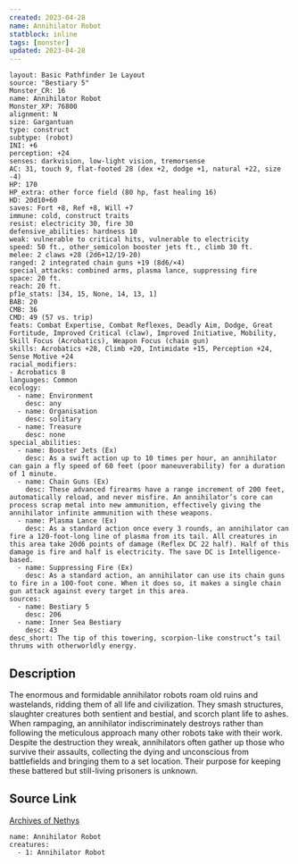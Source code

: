 ```yaml
---
created: 2023-04-28
name: Annihilator Robot
statblock: inline
tags: [monster]
updated: 2023-04-28
---
```

```statblock
layout: Basic Pathfinder 1e Layout
source: "Bestiary 5"
Monster_CR: 16
name: Annihilator Robot
Monster_XP: 76800
alignment: N
size: Gargantuan
type: construct
subtype: (robot)
INI: +6
perception: +24
senses: darkvision, low-light vision, tremorsense
AC: 31, touch 9, flat-footed 28 (dex +2, dodge +1, natural +22, size -4)
HP: 170
HP_extra: other force field (80 hp, fast healing 16)
HD: 20d10+60
saves: Fort +8, Ref +8, Will +7
immune: cold, construct traits
resist: electricity 30, fire 30
defensive_abilities: hardness 10
weak: vulnerable to critical hits, vulnerable to electricity
speed: 50 ft., other_semicolon booster jets ft., climb 30 ft.
melee: 2 claws +28 (2d6+12/19-20)
ranged: 2 integrated chain guns +19 (8d6/×4)
special_attacks: combined arms, plasma lance, suppressing fire
space: 20 ft.
reach: 20 ft.
pf1e_stats: [34, 15, None, 14, 13, 1]
BAB: 20
CMB: 36
CMD: 49 (57 vs. trip)
feats: Combat Expertise, Combat Reflexes, Deadly Aim, Dodge, Great Fortitude, Improved Critical (claw), Improved Initiative, Mobility, Skill Focus (Acrobatics), Weapon Focus (chain gun)
skills: Acrobatics +28, Climb +20, Intimidate +15, Perception +24, Sense Motive +24
racial_modifiers:
- Acrobatics 8
languages: Common
ecology:
  - name: Environment
    desc: any
  - name: Organisation
    desc: solitary
  - name: Treasure
    desc: none
special_abilities:
  - name: Booster Jets (Ex)
    desc: As a swift action up to 10 times per hour, an annihilator can gain a fly speed of 60 feet (poor maneuverability) for a duration of 1 minute.
  - name: Chain Guns (Ex)
    desc: These advanced firearms have a range increment of 200 feet, automatically reload, and never misfire. An annihilator’s core can process scrap metal into new ammunition, effectively giving the annihilator infinite ammunition with these weapons.
  - name: Plasma Lance (Ex)
    desc: As a standard action once every 3 rounds, an annihilator can fire a 120-foot-long line of plasma from its tail. All creatures in this area take 20d6 points of damage (Reflex DC 22 half). Half of this damage is fire and half is electricity. The save DC is Intelligence-based.
  - name: Suppressing Fire (Ex)
    desc: As a standard action, an annihilator can use its chain guns to fire in a 100-foot cone. When it does so, it makes a single chain gun attack against every target in this area.
sources:
  - name: Bestiary 5
    desc: 206
  - name: Inner Sea Bestiary
    desc: 43
desc_short: The tip of this towering, scorpion-like construct’s tail thrums with otherworldly energy.
```
## Description
The enormous and formidable annihilator robots roam old ruins and wastelands, ridding them of all life and civilization. They smash structures, slaughter creatures both sentient and bestial, and scorch plant life to ashes. When rampaging, an annihilator indiscriminately destroys rather than following the meticulous approach many other robots take with their work. Despite the destruction they wreak, annihilators often gather up those who survive their assaults, collecting the dying and unconscious from battlefields and bringing them to a set location. Their purpose for keeping these battered but still-living prisoners is unknown.
## Source Link
[Archives of Nethys](https://aonprd.com/MonsterDisplay.aspx?ItemName=Annihilator%20Robot)
```encounter-table
name: Annihilator Robot
creatures:
  - 1: Annihilator Robot
```
